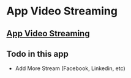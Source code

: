 # App Video Streaming

## [App Video Streaming](https://abhaypai.github.io/app-video-streaming/)

## Todo in this app
* Add More Stream (Facebook, Linkedin, etc)

